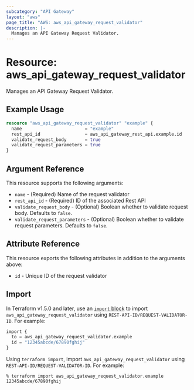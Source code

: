 ```yaml
---
subcategory: "API Gateway"
layout: "aws"
page_title: "AWS: aws_api_gateway_request_validator"
description: |-
  Manages an API Gateway Request Validator.
---
```


# Resource: aws_api_gateway_request_validator

Manages an API Gateway Request Validator.

## Example Usage

```terraform
resource "aws_api_gateway_request_validator" "example" {
  name                        = "example"
  rest_api_id                 = aws_api_gateway_rest_api.example.id
  validate_request_body       = true
  validate_request_parameters = true
}
```

## Argument Reference

This resource supports the following arguments:

* `name` - (Required) Name of the request validator
* `rest_api_id` - (Required) ID of the associated Rest API
* `validate_request_body` - (Optional) Boolean whether to validate request body. Defaults to `false`.
* `validate_request_parameters` - (Optional) Boolean whether to validate request parameters. Defaults to `false`.

## Attribute Reference

This resource exports the following attributes in addition to the arguments above:

* `id` - Unique ID of the request validator

## Import

In Terraform v1.5.0 and later, use an [`import` block](https://developer.hashicorp.com/terraform/language/import) to import `aws_api_gateway_request_validator` using `REST-API-ID/REQUEST-VALIDATOR-ID`. For example:

```terraform
import {
  to = aws_api_gateway_request_validator.example
  id = "12345abcde/67890fghij"
}
```

Using `terraform import`, import `aws_api_gateway_request_validator` using `REST-API-ID/REQUEST-VALIDATOR-ID`. For example:

```console
% terraform import aws_api_gateway_request_validator.example 12345abcde/67890fghij
```
